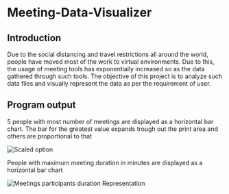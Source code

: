 ﻿# Meeting-Data-Visualizer
## Introduction
Due to the social distancing and travel restrictions all around the world, people have moved most
of the work to virtual environments. Due to this, the usage of meeting tools has exponentially
increased so as the data gathered through such tools. The objective of this project is to analyze such
data files and visually represent the data as per the requirement of user.

## Program output
5 people with most number of meetings are displayed as a horizontal bar chart. The bar for the greatest value expands trough out the print area and others are proportional to that

![Scaled option](https://github.com/Konara98/CO222-ProjectMeeting-Data-Visualizer/assets/97779686/811baf50-4e16-4883-8147-27bbf45616d1)


People with maximum meeting duration in minutes are displayed as a horizontal bar chart

![Meetings participants duration Representation](https://github.com/Konara98/CO222-ProjectMeeting-Data-Visualizer/assets/97779686/953a37a0-3b36-4478-a569-b948ffb7f9e3)

